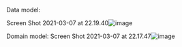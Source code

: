 Data model:

Screen Shot 2021-03-07 at 22.19.40![image](https://user-images.githubusercontent.com/35430575/110251795-40433b00-7f93-11eb-828d-4de04680beb7.png)


Domain model:
Screen Shot 2021-03-07 at 22.17.47![image](https://user-images.githubusercontent.com/35430575/110251765-1427ba00-7f93-11eb-8ae1-6edf5e2c6138.png)
